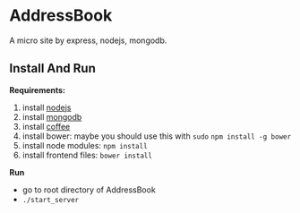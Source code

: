 AddressBook
================

A micro site by express, nodejs, mongodb.

Install And Run
----------------

**Requirements:**

1. install [nodejs](http://nodejs.org)
2. install [mongodb](http://www.mongodb.org)
3. install [coffee](http://coffeescript.org)
4. install bower: maybe you should use this with `sudo`
`npm install -g bower`
4. install node modules:
`npm install`
5. install frontend files: `bower install`


**Run**

*  go to root directory of AddressBook
*  `./start_server`
